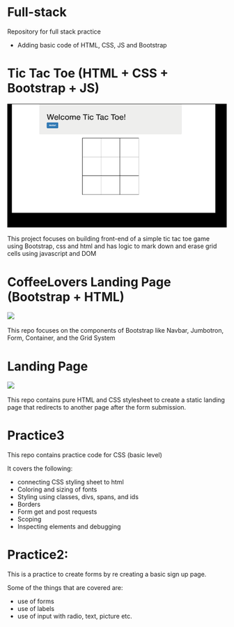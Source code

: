 # Full-stack
Repository for full stack practice
- Adding basic code of HTML, CSS, JS and Bootstrap

# Tic Tac Toe (HTML + CSS + Bootstrap + JS)
![](demo/tictactoe.gif)

This project focuses on building front-end of a simple tic tac toe game using Bootstrap, css and html and has logic to mark down and erase grid cells using javascript and DOM

# CoffeeLovers Landing Page (Bootstrap + HTML)
 ![](demo/bootstrap.gif)

 This repo focuses on the components of Bootstrap like Navbar, Jumbotron, Form, Container, and the Grid System

# Landing Page

![](demo/capstoneGif.gif)

This repo contains pure HTML and CSS stylesheet to create a static landing page that redirects to another page after the form submission.


# Practice3

This repo contains practice code for CSS (basic level)

It covers the following:
- connecting CSS styling sheet to html
- Coloring and sizing of fonts
- Styling using classes, divs, spans, and ids
- Borders
- Form get and post requests
- Scoping
- Inspecting elements and debugging

# Practice2:
This is a practice to create forms by re creating a basic sign up page.

Some of the things that are covered are:
+ use of forms
+ use of labels
+ use of input with radio, text, picture etc.
